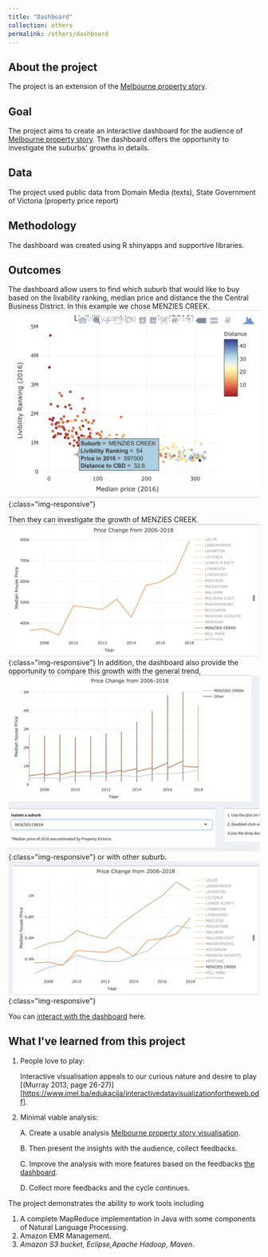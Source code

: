 ```yaml
---
title: "Dashboard"
collection: others
permalink: /others/dashboard
---
```


## About the project
  The project is an extension of the [Melbourne property story](/presentations/property).

## Goal
  The project aims to create an interactive dashboard for the audience of [Melbourne property story](/presentations/property). The dashboard offers the opportunity to investigate the suburbs' growths in details.

## Data
  The project used public data from Domain Media (texts), State Government of Victoria (property price report)

## Methodology
  The dashboard was created using R shinyapps and supportive libraries.

## Outcomes

  The dashboard allow users to find which suburb that would like to buy based on the livability ranking, median price and distance the the Central Business District. In this example we chose MENZIES CREEK.
  ![choose a suburb](/assets/choose_suburb.jpg){:class="img-responsive"}

  Then they can investigate the growth of MENZIES CREEK.
  ![compare with other suburbs](/assets/growth.jpg){:class="img-responsive"}
  In addition, the dashboard also provide the opportunity to compare this growth with the general trend,
  ![compare with other suburbs](/assets/suburb_2.jpg){:class="img-responsive"}
  or with other suburb.
  ![compare with other suburbs](/assets/suburb_1.jpg){:class="img-responsive"}



  You can [interact with the dashboard](https://mqphan143.shinyapps.io/AssigmentFinal/) here.



## What I've learned from this project
  1. People love to play:

      Interactive visualisation appeals to our curious nature and desire to play [(Murray 2013, page 26-27)][https://www.imel.ba/edukacija/interactivedatavisualizationfortheweb.pdf].

  2. Minimal viable analysis:

      A. Create a usable analysis [Melbourne property story visualisation](https://rpubs.com/minhphan/dataviz2).

      B. Then present the insights with the audience, collect feedbacks.

      C. Improve the analysis with more features based on the feedbacks [the dashboard](https://mqphan143.shinyapps.io/AssigmentFinal/).

      D. Collect more feedbacks and the cycle continues.











The project demonstrates the ability to work tools including
  1. A complete MapReduce implementation in Java with some components of Natural Language Processing.
  2. Amazon EMR Management.
  3. *Amazon S3 bucket, Eclipse,Apache Hadoop, Maven*.
